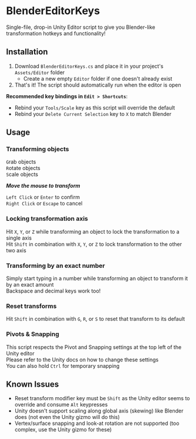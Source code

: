 # BlenderEditorKeys
Single-file, drop-in Unity Editor script to give you Blender-like transformation hotkeys and functionality!

## Installation
1. Download `BlenderEditorKeys.cs` and place it in your project's `Assets/Editor` folder
	- Create a new empty `Editor` folder if one doesn't already exist
2. That's it! The script should automatically run when the editor is open

**Recommended key bindings in `Edit > Shortcuts`**:
 - Rebind your `Tools/Scale` key as this script will override the default
 - Rebind your `Delete Current Selection` key to `X` to match Blender

## Usage
### Transforming objects
`G`rab objects  
`R`otate objects  
`S`cale objects  

***Move the mouse to transform***

`Left Click` or `Enter` to confirm  
`Right Click` or `Escape` to cancel  

### Locking transformation axis
Hit `X`, `Y`, or `Z` while transforming an object to lock the transformation to a single axis  
Hit `Shift` in combination with `X`, `Y`, or `Z` to lock transformation to the other two axis

### Transforming by an exact number
Simply start typing in a number while transforming an object to transform it by an exact amount  
Backspace and decimal keys work too!

### Reset transforms
Hit `Shift` in combination with `G`, `R`, or `S` to reset that transform to its default

### Pivots & Snapping
This script respects the Pivot and Snapping settings at the top left of the Unity editor  
Please refer to the Unity docs on how to change these settings  
You can also hold `Ctrl` for temporary snapping

## Known Issues
 - Reset transform modifier key must be `Shift` as the Unity editor seems to override and consume `Alt` keypresses  
 - Unity doesn't support scaling along global axis (skewing) like Blender does (not even the Unity gizmo will do this)  
 - Vertex/surface snapping and look-at rotation are not supported (too complex, use the Unity gizmo for these)  
